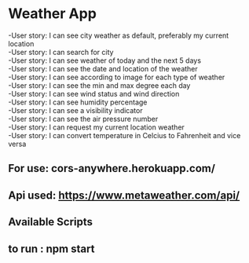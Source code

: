 # Weather App

-User story: I can see city weather as default, preferably my current location<br/>
-User story: I can search for city<br/>
-User story: I can see weather of today and the next 5 days<br/>
-User story: I can see the date and location of the weather<br/>
-User story: I can see according to image for each type of weather<br/>
-User story: I can see the min and max degree each day<br/>
-User story: I can see wind status and wind direction<br/>
-User story: I can see humidity percentage<br/>
-User story: I can see a visibility indicator<br/>
-User story: I can see the air pressure number<br/>
-User story: I can request my current location weather<br/>
-User story: I can convert temperature in Celcius to Fahrenheit and vice versa<br/>

## For use: cors-anywhere.herokuapp.com/

## Api used: https://www.metaweather.com/api/

## Available Scripts

## to run : npm start
